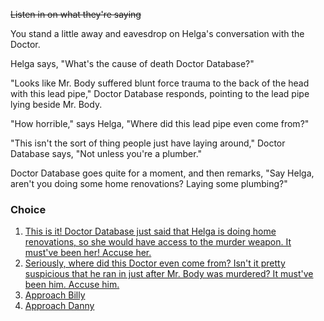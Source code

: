 ~~Listen in on what they're saying~~

You stand a little away and eavesdrop on Helga's conversation with the Doctor.

Helga says, "What's the cause of death Doctor Database?"

"Looks like Mr. Body suffered blunt force trauma to the back of the head with this lead pipe," Doctor Database responds, pointing to the lead pipe lying beside Mr. Body.

"How horrible," says Helga, "Where did this lead pipe even come from?"

"This isn't the sort of thing people just have laying around," Doctor Database says, "Not unless you're a plumber."

Doctor Database goes quite for a moment, and then remarks, "Say Helga, aren't you doing some home renovations? Laying some plumbing?"

### Choice
1. [This is it! Doctor Database just said that Helga is doing home renovations, so she would have access to the murder weapon. It must've been her! Accuse her.](5a.md)
1. [Seriously, where did this Doctor even come from? Isn't it pretty suspicious that he ran in just after Mr. Body was murdered? It must've been him. Accuse him.](5b.md)
1. [Approach Billy](3b.md)
1. [Approach Danny](3c.md)
